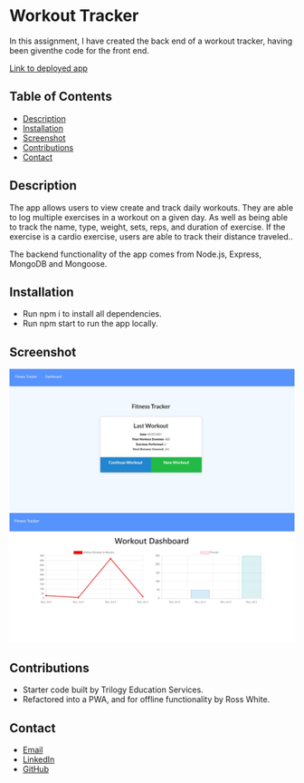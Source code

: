 # Workout Tracker

In this assignment, I have created the back end of a workout tracker, having been giventhe code for the front end.

[Link to deployed app](https://workout-tracker-rw.herokuapp.com/)

## Table of Contents
* [Description](#description)
* [Installation](#installation)
* [Screenshot](#screenshot)
* [Contributions](#contributions)
* [Contact](#contact)

## Description

The app allows users to view create and track daily workouts. They are able to log multiple exercises in a workout on a given day. As well as being able to track the name, type, weight, sets, reps, and duration of exercise. If the exercise is a cardio exercise, users are able to track their distance traveled..

The backend functionality of the app comes from Node.js, Express, MongoDB and Mongoose.

## Installation 

* Run npm i to install all dependencies. 
* Run npm start to run the app locally.

## Screenshot

![Screenshot of home page.](./docs/screenshot_main.JPG)
![Screenshot of dashboard.](./docs/screenshot_stats.JPG)

## Contributions

* Starter code built by Trilogy Education Services.
* Refactored into a PWA, and for offline functionality by Ross White.

## Contact

* [Email](mailto:rosswhite@outlook.com)
* [LinkedIn](https://www.linkedin.com/in/ross-white-b4751814b/)
* [GitHub](https://github.com/Ross-White)

